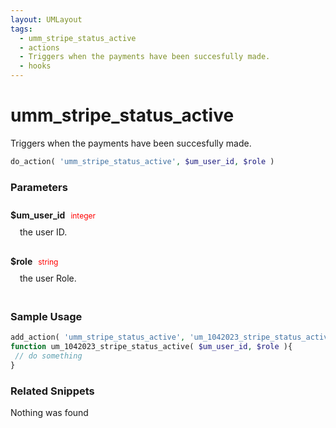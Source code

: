 ```yaml
---
layout: UMLayout
tags: 
  - umm_stripe_status_active
  - actions
  - Triggers when the payments have been succesfully made.
  - hooks
---
```

# umm\_stripe\_status\_active
Triggers when the payments have been succesfully made.
``` php
do_action( 'umm_stripe_status_active', $um_user_id, $role )
```
<div class='hook-sep'></div>

### Parameters

<div style='padding: 10px 0px 10px;'>
<strong>$um_user_id</strong> <span style='color:red;font-size:12px;padding: 0px 5px 0px 5px' >integer</span>
<div style="margin-left:10px;padding: 10px 5px">the user ID.</div>
</div>
<div style='padding: 10px 0px 10px;'>
<strong>$role</strong> <span style='color:red;font-size:12px;padding: 0px 5px 0px 5px' >string</span>
<div style="margin-left:10px;padding: 10px 5px">the user Role.</div>
</div>
<div class='hook-sep'></div>



### Sample Usage

``` php
add_action( 'umm_stripe_status_active', 'um_1042023_stripe_status_active ', 10, 2 )
function um_1042023_stripe_status_active( $um_user_id, $role ){
 // do something
}
```
<div class='hook-sep'></div>



### Related Snippets

Nothing was found

